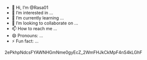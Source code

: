 - 👋 Hi, I’m @Rasa01
- 👀 I’m interested in ...
- 🌱 I’m currently learning ...
- 💞️ I’m looking to collaborate on ...
- 📫 How to reach me ...
- 😄 Pronouns: ...
- ⚡ Fun fact: ...

<!---
Rasa01/Rasa01 is a ✨ special ✨ repository because its `README.md` (this file) appears on your GitHub profile.
You can click the Preview link to take a look at your changes.
--->2ePkhpNdcsFYAWNHGmNme0gyEcZ_2WmFHJkCkMpF4nS4kLGhF

